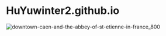# HuYuwinter2.github.io
![downtown-caen-and-the-abbey-of-st-etienne-in-france_800](https://user-images.githubusercontent.com/95831780/152545830-6b489bf8-9818-465f-b7aa-4b86927a4a4f.jpg)
